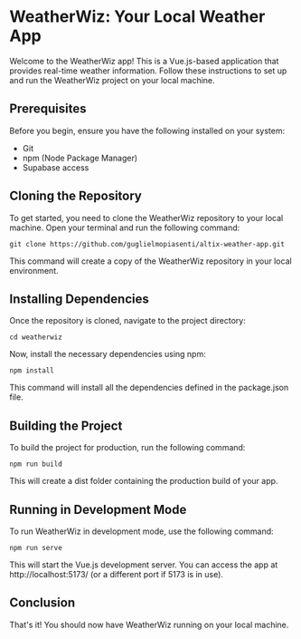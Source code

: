 # WeatherWiz: Your Local Weather App

Welcome to the WeatherWiz app! This is a Vue.js-based application that provides real-time weather information. Follow these instructions to set up and run the WeatherWiz project on your local machine.

## Prerequisites

Before you begin, ensure you have the following installed on your system:

- Git
- npm (Node Package Manager)
- Supabase access


## Cloning the Repository

To get started, you need to clone the WeatherWiz repository to your local machine. Open your terminal and run the following command:

`git clone https://github.com/guglielmopiasenti/altix-weather-app.git`

This command will create a copy of the WeatherWiz repository in your local environment.

## Installing Dependencies

Once the repository is cloned, navigate to the project directory:

`cd weatherwiz`

Now, install the necessary dependencies using npm:


`npm install`

This command will install all the dependencies defined in the package.json file.

## Building the Project

To build the project for production, run the following command:


`npm run build`

This will create a dist folder containing the production build of your app.

## Running in Development Mode

To run WeatherWiz in development mode, use the following command:

`npm run serve`

This will start the Vue.js development server. You can access the app at http://localhost:5173/ (or a different port if 5173 is in use).

## Conclusion

That's it! You should now have WeatherWiz running on your local machine.